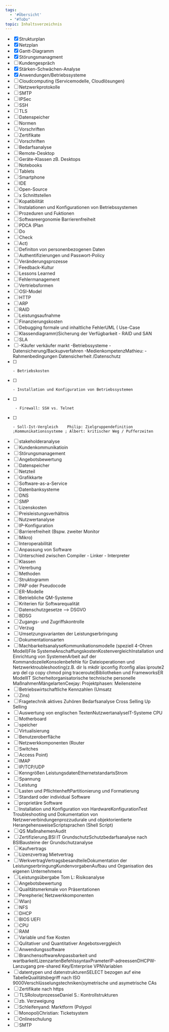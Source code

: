 ```yaml
---
tags:
  - '#Übersicht'
  - "#ToDo"
topic: Inhaltsverzeichnis
---
```


- [x] Strukturplan
- [x] Netzplan
- [x]  Gantt-Diagramm
- [x]  Störungsmanagment
- [ ]  Kundengespräch
- [x]  Stärken-Schwächen-Analyse
- [x]  Anwendungen/Betriebssysteme
- [ ] Cloudcomputing (Servicemodelle, Cloudlösungen)
- [ ]  Netzwerkprotokolle
- [ ]  SMTP
- [ ]  IPSec
- [ ]  SSH
- [ ]  TLS
- [ ]  Datenspeicher
- [ ]  Normen
- [ ]  Vorschriften
- [ ]  Zertifikate
- [ ]  Vorschriften
- [ ]  Bedarfsanalyse
- [ ]  Remote-Desktop
- [ ]  Geräte-Klassen zB. Desktops
- [ ]  Notebooks
- [ ]  Tablets
- [ ]  Smartphone
- [ ]  IDE
- [ ]  Open-Source
- [ ]  x Schnittstellen
- [ ]  Kopatibilität
- [ ]  Instalationen und Konfigurationen von Betriebssystemen
- [ ]  Prozeduren und Fuktionen
- [ ] Softwareergonomie Barrierenfreiheit
- [ ]  PDCA (Plan
- [ ]  Do
- [ ]  Check
- [ ]  Act)
- [ ]  Definiton von personenbezogenen Daten
- [ ]  Authentifizierungen und Passwort-Policy
- [ ]  Veränderungsprozesse
- [ ]  Feedback-Kultur 
- [ ] Lessons Learned
- [ ] Fehlermanagement
- [ ] Vertriebsformen
- [ ] OSI-Model
- [ ] HTTP
- [ ] ARP
- [ ] RAID
- [ ] Leistungsaufnahme
- [ ] Finanzierungskosten
- [ ] Debugging formale und inhaltliche FehlerUML ( Use-Case
- [ ] Klassendiagramm)Sicherung der Verfügbarkeit - RAID und SAN
- [ ]  SLA
- [ ]  -Käufer verkäufer markt -Betriebssysteme -Datensicherung/Backupverfahren -MedienkompetenzMathieu:     - Rahmenbedingungen Datensicherheit /Datenschutz
- [ ]     - Betriebskosten
- [ ]     - Installation und Konfiguration von Betriebssystemen
- [ ]      - Firewall: SSH vs. Telnet
- [ ]     - Soll-Ist-Vergleich    Philip: Zielgruppendefinition ;Kommunikationssysteme ; Albert: kritischer Weg / Pufferzeiten
- [ ]  stakeholderanalyse
- [ ]  Kundenkommunikatioin
- [ ]  Störungsmanagement
- [ ]  Angebotsbewertung
- [ ]  Datenspeicher
- [ ]  Netzteil
- [ ]  Grafikkarte
- [ ]  Software-as-a-Service
- [ ]  Datenbanksysteme
- [ ]  DNS
- [ ]  SMP
- [ ]  Lizenskosten
- [ ]  Preisleistungsverhältnis
- [ ]  Nutzwertanalyse
- [ ]  IP-Konfiguration
- [ ]  Barrierefreiheit (Bspw. zweiter Monitor
- [ ]  Mikro)
- [ ]  Interoperabilität
- [ ]  Anpassung von Software
- [ ]  Unterschied zwischen Compiler - Linker - Interpreter
- [ ]  Klassen
- [ ]  Vererbung
- [ ]  Methoden
- [ ]  Struktogramm
- [ ]  PAP oder Pseudocode
- [ ]  ER-Modelle
- [ ]  Betriebliche QM-Systeme
- [ ]  Kriterien für Softwarequalität
- [ ]  Datenschutzgesetze --> DSGVO
- [ ]  BDSG
- [ ]  Zugangs- und Zugriffskontrolle
- [ ]  Verzug
- [ ]  Umsetzungsvarianten der Leistungserbringung
- [ ]  Dokumentationsarten
- [ ]  MachbarkeitsanalyseKommunikationsmodelle (speziell 4-Ohren Modell)File SystemeAnschaffungskostenKostenvergleichInstallation und Einrichtung von SystemenArbeit auf der KommandozeileKonsolenbefehle für Dateioperationen und Netzwerktroubleshooting(z.B. dir ls mkdir ipconfig ifconfig alias iproute2 arp del cp copy chmod ping traceroute)Bibliotheken und FrameworksER ModellIT Sicherheitorganisatorische technische personelle MaßnahmenMängelartenCeejay: Projektphasen: Meilensteine
- [ ]  Betriebswirtschaftliche Kennzahlen (Umsatz
- [ ]  Zins)
- [ ] Fragetechnik aktives Zuhören Bedarfsanalyse Cross Selling Up Selling
- [ ] Auswertung von englischen TextenNutzwertanalyseIT-Systeme CPU
- [ ]  Motherboard
- [ ]  speicher
- [ ]  Virtualisierung
- [ ]  Benutzeroberfläche
- [ ]  Netzwerkkomponenten (Router
- [ ]  Switches
- [ ]  Access Point)
- [ ]  IMAP
- [ ]  IP/TCP/UDP
- [ ]  Kenngrößen LeistungsdatenEthernetstandartsStrom
- [ ]  Spannung
- [ ]  Leistung
- [ ] Lasten und PflichtenheftPartitionierung und Formatierung
- [ ]  Standard oder individual Software
- [ ]  proprietäre Software
- [ ]  Installation und Konfiguration von HardwareKonfigurationTest Troubleshooting und Dokumentation von Netzwerverbindungenprozzudurale und objektorientierte HerangehensweiseScriptsprachen (Shell Script)
- [ ]  QS MaßnahemenAudit
- [ ]  Zertifizierung.BSI IT GrundschutzSchutzbedarfsanalyse nach BSIBausteine der Grundschutzanalyse
- [ ] Kaufvertrags
- [ ]  Lizenzvertrag Mietvertrag
- [ ]  WerkvertragVertragsbesandteileDokumentation der LeistungserbringungKundenvorgabenAufbau und Organisation des eigenen Unternehmens
- [ ]  Leistungsübergabe     Tom L: Risikoanalyse
- [ ]  Angebotsbewertung
- [ ] Qualitätsmerkmale von Präsentationen
- [ ]  Perepherie( Netzwerkkomponenten
- [ ]  Wlan)
- [ ]  NFS
- [ ]  DHCP
- [ ] BIOS UEFI
- [ ]  CPU
- [ ]  RAM
- [ ]  Variable und fixe Kosten
- [ ]  Qulitativer und Quantitativer Angebotsverggleich
- [ ]  Anwendungssoftware
- [ ]  BranchensoftwareAnpassbarkeit und wartbarkeitLizenzartenBefehlssyntaxPrameterIP-adreessenDHCPW-Lanzugang pre-shared Key/Enterprise VPNVariablen
- [ ]  datentypen und datenstrukturenSELECT bezogen auf eine TabelleQualitätsbegriff nach ISO 9000Verschlüsselungstechniken(symetrische und asymetrische CAs
- [ ]  Zertifikate nach https
- [ ]  TLSRoloutprozesseDaniel S.:    Kontrollstrukturen
- [ ]  zb. Verzweigung
- [ ]  Schleifenyand: Marktform (Polypol
- [ ]  Monopol)Christian: Ticketsystem
- [ ]  Onlineschulung
- [ ]  SMTP
